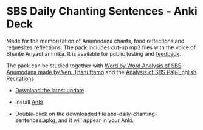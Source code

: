 # SBS Daily Chanting Sentences - Anki Deck

Made for the memorization of Anumodana chants, food reflections and requesites reflections. The pack includes cut-up mp3 files with the voice of Bhante Ariyadhammika. It is available for public testing and [feedback](https://docs.google.com/forms/d/e/1FAIpQLSeA7LgF9KnCGWw1_HysqKpgD4eg4Hjo3ZFG7GcL53nsIETDCw/viewform).


The pack can be studied together with [Word by Word Analysis of SBS Anumodana made by Ven. Ṭhanuttamo](https://github.com/sasanarakkha/study-tools/releases/latest/download/analysis-of-sbs-anumodana-by-thanuttamo.pdf) and the [Analysis of SBS Pāḷi-English Recitations](https://github.com/sasanarakkha/study-tools/releases/latest/download/analysis-of-sbs-pali-english-recitations.pdf)

- [Download the latest update](https://github.com/sasanarakkha/study-tools/releases/latest/download/sbs-daily-chanting-sentences.apkg)

- Install [Anki](https://apps.ankiweb.net/)

- Double-click on the downloaded file sbs-daily-chanting-sentences.apkg, and it will appear in your Anki.
